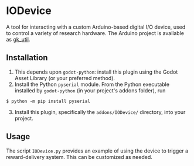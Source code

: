# IODevice

A tool for interacting with a custom Arduino-based digital I/O device, used to
control a variety of research hardware. The Arduino project is available as
[gk_util](https://github.com/platt-labs/arduino_gkutil).

## Installation

1. This depends upon `godot-python`: install this plugin using the Godot Asset
    Library (or your preferred method).
2. Install the Python `pyserial` module. From the Python executable installed
    by `godot-python` (in your project's addons folder), run

```
$ python -m pip install pyserial
```

3. Install this plugin, specifically the `addons/IODevice/` directory, into your
    project.

## Usage

The script `IODevice.py` provides an example of using the device to trigger a
reward-delivery system. This can be customized as needed.
